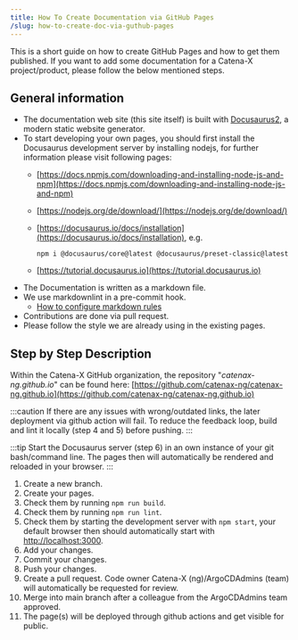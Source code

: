 ```yaml
---
title: How To Create Documentation via GitHub Pages
/slug: how-to-create-doc-via-guthub-pages
---
```


This is a short guide on how to create GitHub Pages and how to get them published. If you want to add some documentation for a Catena-X project/product, please follow the below mentioned steps.

## General information

- The documentation web site (this site itself) is built with [Docusaurus2](https://docusaurus.io/), a modern static website generator.
- To start developing your own pages, you should first install the Docusaurus development server by installing nodejs, for further information please visit following pages:
  - [https://docs.npmjs.com/downloading-and-installing-node-js-and-npm](https://docs.npmjs.com/downloading-and-installing-node-js-and-npm)
  - [https://nodejs.org/de/download/](https://nodejs.org/de/download/)
  - [https://docusaurus.io/docs/installation](https://docusaurus.io/docs/installation), e.g.

    ```shell
    npm i @docusaurus/core@latest @docusaurus/preset-classic@latest
    ```

  - [https://tutorial.docusaurus.io](https://tutorial.docusaurus.io)
- The Documentation is written as a markdown file.
- We use markdownlint in a pre-commit hook.
  - [How to configure markdown rules](https://github.com/DavidAnson/markdownlint/blob/main/doc/Rules.md)
- Contributions are done via pull request.
- Please follow the style we are already using in the existing pages.

## Step by Step Description

Within the Catena-X GitHub organization, the repository "_catenax-ng.github.io_" can be found here:
[https://github.com/catenax-ng/catenax-ng.github.io](https://github.com/catenax-ng/catenax-ng.github.io)

:::caution
If there are any issues with wrong/outdated links, the later deployment via github action will fail. To reduce the feedback loop, build and lint it locally (step 4 and 5) before pushing.
:::

:::tip
Start the  Docusaurus server (step 6) in an own instance of your git bash/command line.
The pages then will automatically be rendered and reloaded in your browser.
:::

1. Create a new branch.
2. Create your pages.
3. Check them by running `npm run build`.
4. Check them by running `npm run lint`.
5. Check them by starting the development server with `npm start`, your default browser then should automatically start with [http://localhost:3000](http://localhost:3000).
6. Add your changes.
7. Commit your changes.
8. Push your changes.
9. Create a pull request. Code owner Catena-X (ng)/ArgoCDAdmins (team) will automatically be requested for review.
10. Merge into main branch after a colleague from the ArgoCDAdmins team approved.
11. The page(s) will be deployed through github actions and get visible for public.
